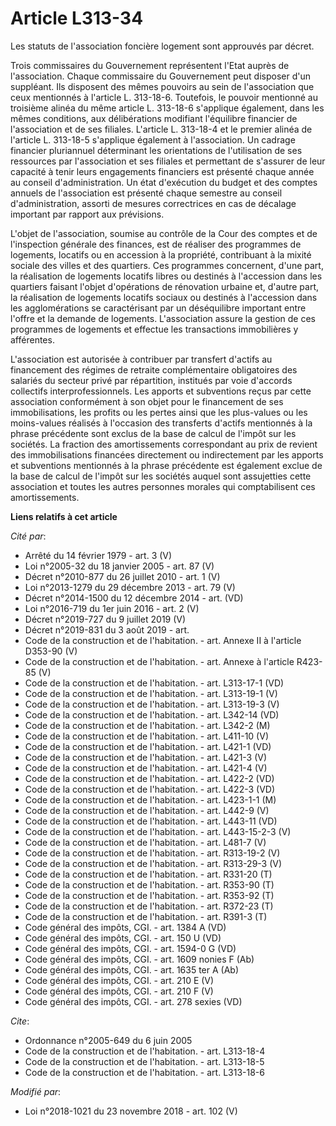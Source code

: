 # Article L313-34

Les statuts de l'association foncière logement sont approuvés par décret.

Trois commissaires du Gouvernement représentent l'Etat auprès de l'association. Chaque commissaire du Gouvernement peut
disposer d'un suppléant. Ils disposent des mêmes pouvoirs au sein de l'association que ceux mentionnés à l'article L.
313-18-6. Toutefois, le pouvoir mentionné au troisième alinéa du même article L. 313-18-6 s'applique également, dans les
mêmes conditions, aux délibérations modifiant l'équilibre financier de l'association et de ses filiales. L'article L.
313-18-4 et le premier alinéa de l'article L. 313-18-5 s'applique également à l'association. Un cadrage financier pluriannuel
déterminant les orientations de l'utilisation de ses ressources par l'association et ses filiales et permettant de s'assurer
de leur capacité à tenir leurs engagements financiers est présenté chaque année au conseil d'administration. Un état
d'exécution du budget et des comptes annuels de l'association est présenté chaque semestre au conseil d'administration,
assorti de mesures correctrices en cas de décalage important par rapport aux prévisions.

L'objet de l'association, soumise au contrôle de la Cour des comptes et de l'inspection générale des finances, est de
réaliser des programmes de logements, locatifs ou en accession à la propriété, contribuant à la mixité sociale des villes et
des quartiers. Ces programmes concernent, d'une part, la réalisation de logements locatifs libres ou destinés à l'accession
dans les quartiers faisant l'objet d'opérations de rénovation urbaine et, d'autre part, la réalisation de logements locatifs
sociaux ou destinés à l'accession dans les agglomérations se caractérisant par un déséquilibre important entre l'offre et la
demande de logements. L'association assure la gestion de ces programmes de logements et effectue les transactions
immobilières y afférentes.

L'association est autorisée à contribuer par transfert d'actifs au financement des régimes de retraite complémentaire
obligatoires des salariés du secteur privé par répartition, institués par voie d'accords collectifs interprofessionnels. Les
apports et subventions reçus par cette association conformément à son objet pour le financement de ses immobilisations, les
profits ou les pertes ainsi que les plus-values ou les moins-values réalisés à l'occasion des transferts d'actifs mentionnés
à la phrase précédente sont exclus de la base de calcul de l'impôt sur les sociétés. La fraction des amortissements
correspondant au prix de revient des immobilisations financées directement ou indirectement par les apports et subventions
mentionnés à la phrase précédente est également exclue de la base de calcul de l'impôt sur les sociétés auquel sont
assujetties cette association et toutes les autres personnes morales qui comptabilisent ces amortissements.

**Liens relatifs à cet article**

_Cité par_:

  - Arrêté du 14 février 1979 - art. 3 (V)
  - Loi n°2005-32 du 18 janvier 2005 - art. 87 (V)
  - Décret n°2010-877 du 26 juillet 2010 - art. 1 (V)
  - Loi n°2013-1279 du 29 décembre 2013 - art. 79 (V)
  - Décret n°2014-1500 du 12 décembre 2014 - art. (VD)
  - Loi n°2016-719 du 1er juin 2016 - art. 2 (V)
  - Décret n°2019-727 du 9 juillet 2019 (V)
  - Décret n°2019-831 du 3 août 2019 - art.
  - Code de la construction et de l'habitation. - art. Annexe II à l'article D353-90 (V)
  - Code de la construction et de l'habitation. - art. Annexe à l'article R423-85 (V)
  - Code de la construction et de l'habitation. - art. L313-17-1 (VD)
  - Code de la construction et de l'habitation. - art. L313-19-1 (V)
  - Code de la construction et de l'habitation. - art. L313-19-3 (V)
  - Code de la construction et de l'habitation. - art. L342-14 (VD)
  - Code de la construction et de l'habitation. - art. L342-2 (M)
  - Code de la construction et de l'habitation. - art. L411-10 (V)
  - Code de la construction et de l'habitation. - art. L421-1 (VD)
  - Code de la construction et de l'habitation. - art. L421-3 (V)
  - Code de la construction et de l'habitation. - art. L421-4 (V)
  - Code de la construction et de l'habitation. - art. L422-2 (VD)
  - Code de la construction et de l'habitation. - art. L422-3 (VD)
  - Code de la construction et de l'habitation. - art. L423-1-1 (M)
  - Code de la construction et de l'habitation. - art. L442-9 (V)
  - Code de la construction et de l'habitation. - art. L443-11 (VD)
  - Code de la construction et de l'habitation. - art. L443-15-2-3 (V)
  - Code de la construction et de l'habitation. - art. L481-7 (V)
  - Code de la construction et de l'habitation. - art. R313-19-2 (V)
  - Code de la construction et de l'habitation. - art. R313-29-3 (V)
  - Code de la construction et de l'habitation. - art. R331-20 (T)
  - Code de la construction et de l'habitation. - art. R353-90 (T)
  - Code de la construction et de l'habitation. - art. R353-92 (T)
  - Code de la construction et de l'habitation. - art. R372-23 (T)
  - Code de la construction et de l'habitation. - art. R391-3 (T)
  - Code général des impôts, CGI. - art. 1384 A (VD)
  - Code général des impôts, CGI. - art. 150 U (VD)
  - Code général des impôts, CGI. - art. 1594-0 G (VD)
  - Code général des impôts, CGI. - art. 1609 nonies F (Ab)
  - Code général des impôts, CGI. - art. 1635 ter A (Ab)
  - Code général des impôts, CGI. - art. 210 E (V)
  - Code général des impôts, CGI. - art. 210 F (V)
  - Code général des impôts, CGI. - art. 278 sexies (VD)

_Cite_:

  - Ordonnance n°2005-649 du 6 juin 2005
  - Code de la construction et de l'habitation. - art. L313-18-4
  - Code de la construction et de l'habitation. - art. L313-18-5
  - Code de la construction et de l'habitation. - art. L313-18-6

_Modifié par_:

  - Loi n°2018-1021 du 23 novembre 2018 - art. 102 (V)
